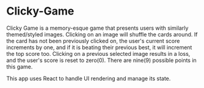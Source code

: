 # Clicky-Game

Clicky Game is a memory-esque game that presents users with similarly themed/styled images. Clicking on an image will shuffle the cards around. If the card has not been previously clicked on, the user's current score increments by one, and if it is beating their previous best, it will increment the top score too. Clicking on a previous selected image results in a loss, and the user's score is reset to zero(0). There are nine(9) possible points in this game.

This app uses React to handle UI rendering and manage its state.

